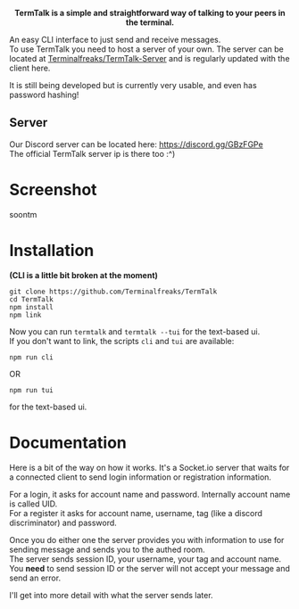 <strong><p align="center">TermTalk is a simple and straightforward way of talking to your peers in the terminal.</p></strong>
An easy CLI interface to just send and receive messages.  
To use TermTalk you need to host a server of your own. The server can be located at [Terminalfreaks/TermTalk-Server](https://github.com/Terminalfreaks/TermTalk-Server) and is regularly updated with the client here.  

It is still being developed but is currently very usable, and even has password hashing!

## Server
Our Discord server can be located here: https://discord.gg/GBzFGPe  
The official TermTalk server ip is there too :^)  

# Screenshot
soontm

# Installation
**(CLI is a little bit broken at the moment)**
```
git clone https://github.com/Terminalfreaks/TermTalk
cd TermTalk
npm install
npm link
```  
Now you can run `termtalk` and `termtalk --tui` for the text-based ui.  
If you don't want to link, the scripts `cli` and `tui` are available:  
```
npm run cli
```  
OR
```
npm run tui
```  
for the text-based ui.

# Documentation
Here is a bit of the way on how it works. It's a Socket.io server that waits for a connected client to send login information or registration information.  

For a login, it asks for account name and password. Internally account name is called UID.  
For a register it asks for account name, username, tag (like a discord discriminator) and password.  

Once you do either one the server provides you with information to use for sending message and sends you to the authed room.  
The server sends session ID, your username, your tag and account name. You **need** to send session ID or the server will not accept your message and send an error.  

I'll get into more detail with what the server sends later.
